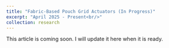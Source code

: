 ```yaml
---
title: "Fabric-Based Pouch Grid Actuators (In Progress)"
excerpt: "April 2025 - Present<br/>"
collection: research
---
```


This article is coming soon. I will update it here when it is ready.